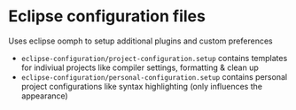 # Eclipse configuration files
Uses eclipse oomph to setup additional plugins and custom preferences

* `eclipse-configuration/project-configuration.setup` contains templates for indiviual projects like compiler settings, formatting & clean up
* `eclipse-configuration/personal-configuration.setup` contains personal project configurations like syntax highlighting (only influences the appearance)
